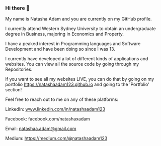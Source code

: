 ### Hi there 👋

My name is Natasha Adam and you are currently on my GitHub profile.

I currently attend Western Sydney University to obtain an undergraduate degree in Business, majoring in Economics and Property.

I have a peaked interest in Programming languages and Software Development and have been doing so since I was 13.

I currently have developed a lot of different kinds of applications and websites. You can view all the source code by going through my Repositories. 

If you want to see all my websites LIVE, you can do that by going on my portfolio https://natashaadam123.github.io and going to the 'Portfolio' section!

Feel free to reach out to me on any of these platforms:
  
  LinkedIn: www.linkedin.com/in/natashaadam123
  
  Facebook: facebook.com/natashaxadam 
 
  Email: natashaa.adam@gmail.com

  Medium: https://medium.com/@natashaadam123
